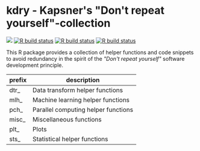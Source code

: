 # kdry - Kapsner's "Don't repeat yourself"-collection

<!-- badges: start -->
[![](https://img.shields.io/badge/lifecycle-experimental-orange.svg)](https://lifecycle.r-lib.org/articles/stages.html#experimental)
[![R build status](https://github.com/kapsner/kdry/workflows/R%20CMD%20Check%20via%20{tic}/badge.svg?branch=main)](https://github.com/kapsner/kdry/actions)
[![R build status](https://github.com/kapsner/kdry/workflows/lint/badge.svg?branch=main)](https://github.com/kapsner/kdry/actions)
[![R build status](https://github.com/kapsner/kdry/workflows/test-coverage/badge.svg?branch=main)](https://github.com/kapsner/kdry/actions)
<!-- badges: end -->

This R package provides a collection of helper functions and code snippets to avoid redundancy in the spirit of the *"Don't repeat yourself"* software development principle.


| prefix | description |
| ------ | ----------- |
| dtr_   | Data transform helper functions |
| mlh_   | Machine learning helper functions |
| pch_   | Parallel computing helper functions |
| misc_  | Miscellaneous functions |
| plt_   | Plots|
| sts_ | Statistical helper functions |
